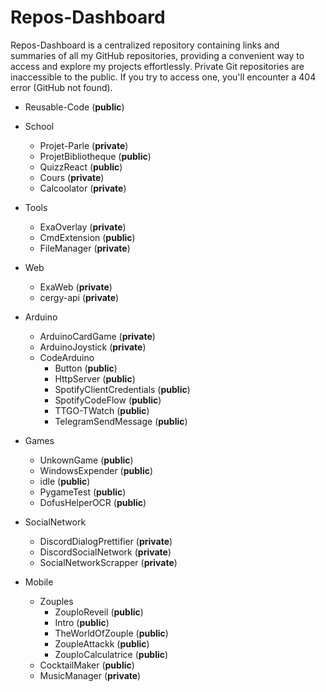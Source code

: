 # Repos-Dashboard
 Repos-Dashboard is a centralized repository containing links and summaries of all my GitHub repositories, providing a convenient way to access and explore my projects effortlessly. Private Git repositories are inaccessible to the public. If you try to access one, you'll encounter a 404 error (GitHub not found).

- Reusable-Code (**public**)
- School
    - Projet-Parle (**private**)
    - ProjetBibliotheque (**public**)
    - QuizzReact (**public**)
    - Cours (**private**)
    - Calcoolator (**private**)

- Tools
    - ExaOverlay (**private**)
    - CmdExtension (**public**)
    - FileManager (**private**)

- Web
    - ExaWeb (**private**)
    - cergy-api (**private**)

- Arduino
    - ArduinoCardGame (**private**)
    - ArduinoJoystick (**private**)
    - CodeArduino
       - Button (**public**) 
       - HttpServer (**public**)
       - SpotifyClientCredentials (**public**)
       - SpotifyCodeFlow (**public**)
       - TTGO-TWatch (**public**)
       - TelegramSendMessage (**public**)


- Games
    - UnkownGame (**public**)
    - WindowsExpender (**public**)
    - idle (**public**)
    - PygameTest (**public**)
    - DofusHelperOCR (**public**)

- SocialNetwork
    - DiscordDialogPrettifier (**private**)
    - DiscordSocialNetwork (**private**)
    - SocialNetworkScrapper (**private**)

- Mobile
    - Zouples
        - ZouploReveil (**public**)
        - Intro (**public**)
        - TheWorldOfZouple (**public**)
        - ZoupleAttackk (**public**)
        - ZouploCalculatrice (**public**)
    - CocktailMaker (**public**)
    - MusicManager (**private**)

